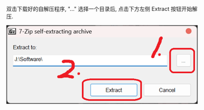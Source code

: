 双击下载好的自解压程序, "..." 选择一个目录后, 点击下方左侧 Extract 按钮开始解压.

![release](../../../assets/images/deploy/modpack/extract.png)
